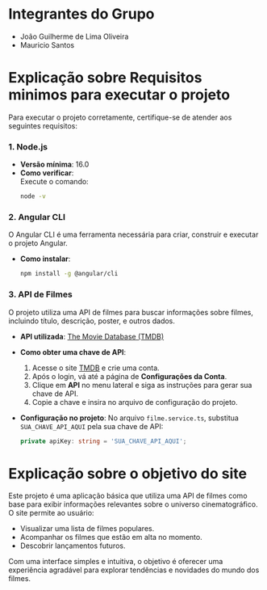 # Integrantes do Grupo
- João Guilherme de Lima Oliveira
- Mauricio Santos

# Explicação sobre Requisitos minimos para executar o projeto
Para executar o projeto corretamente, certifique-se de atender aos seguintes requisitos:
### 1. **Node.js**  
- **Versão mínima**: 16.0  
- **Como verificar**:  
  Execute o comando:  
  ```bash
  node -v

### 2. **Angular CLI**
O Angular CLI é uma ferramenta necessária para criar, construir e executar o projeto Angular.
- **Como instalar**:
  ```bash
  npm install -g @angular/cli

### 3. **API de Filmes**
O projeto utiliza uma API de filmes para buscar informações sobre filmes, incluindo título, descrição, poster, e outros dados.
- **API utilizada**: [The Movie Database (TMDB)](https://www.themoviedb.org/)
- **Como obter uma chave de API**:
  1. Acesse o site [TMDB](https://www.themoviedb.org/) e crie uma conta.
  2. Após o login, vá até a página de **Configurações da Conta**.
  3. Clique em **API** no menu lateral e siga as instruções para gerar sua chave de API.
  4. Copie a chave e insira no arquivo de configuração do projeto.

- **Configuração no projeto**:
  No arquivo `filme.service.ts`, substitua `SUA_CHAVE_API_AQUI` pela sua chave de API:
  ```typescript
  private apiKey: string = 'SUA_CHAVE_API_AQUI';

# Explicação sobre o objetivo do site

Este projeto é uma aplicação básica que utiliza uma API de filmes como base para exibir informações relevantes sobre o universo cinematográfico. O site permite ao usuário:

- Visualizar uma lista de filmes populares.
- Acompanhar os filmes que estão em alta no momento.
- Descobrir lançamentos futuros.

Com uma interface simples e intuitiva, o objetivo é oferecer uma experiência agradável para explorar tendências e novidades do mundo dos filmes.
